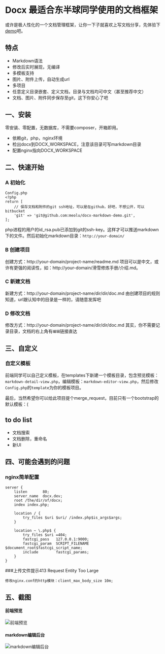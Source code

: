 # Docx 最适合东半球同学使用的文档框架

或许是极人性化的一个文档管理框架，让你一下子就喜欢上写文档分享，先体验下[demo](http://walden.huamanshu.com/)吧。

## 特点

* Markdown语法
* 修改后实时展现，无编译
* 多模板支持
* 图片、附件上传，自动生成url
* 多项目
* 任意定义目录嵌套、定义文档，目录与文档均可中文（甚至推荐中文）
* 文档、图片、附件同步保存至git，这下你安心了吧

## 一、安装

零安装、零配置，无数据库，不需要composer，开箱即用。

* 依赖git，php，nginx环境
* 检出docx到DOCX_WORKSPACE，注意该目录可写markdown目录
* 配置nginx指向DOCX_WORKSPACE

## 二、快速开始

### A 初始化
```
Config.php
<?php
return [
    // 保存文档和附件的git ssh地址，可以是在github，好吧，不想公开，可以bitbucket
    'git' => 'git@github.com:meolu/docx-markdown-demo.git',
];
```
php进程的用户的id_rsa.pub已添加到git的ssh-key。这样才可以推送markdown下的文件。然后初始化markdown目录：`http://your-domain/`

### B 创建项目

创建方式：http://your-domain/project-name/readme.md
项目可以是中文，或许有更强的阅读性，如：http://your-domain/滑雪修炼手册/介绍.md。

### C 新建文档

新建方式：http://your-domain/project-name/dir/dir/doc.md
由创建项目的规则知道，url跟认知中的目录是一样的，请随意发挥吧

### D 修改文档

修改方式：http://your-domain/project-name/dir/dir/doc.md
其实，你不需要记录目录，文档的右上角有`编辑`链接直达

## 三、自定义

### 自定义模板

前端同学可以自己定义模板，在templates下新建一个模板目录，包含预览模板：`markdown-detail-view.php`，编辑模板：`markdown-editor-view.php`，然后修改`Config.php`的`template`为你的模板项目。

最后，当然希望你可以给此项目提个merge_request，目前只有一个bootstrap的默认模板：(


## to do list

* 文档搜索
* 文档删除，重命名
* 新UI

## 四、可能会遇到的问题


### nginx简单配置

```
server {
    listen       80;
    server_name  docx.dev;
    root /the/dir/of/docx;
    index index.php;

    location / {
        try_files $uri $uri/ /index.php$is_args$args;
    }

    location ~ \.php$ {
        try_files $uri =404;
        fastcgi_pass   127.0.0.1:9000;
        fastcgi_param  SCRIPT_FILENAME  $document_root$fastcgi_script_name;
        include        fastcgi_params;
    }
}
```

###上传文件提示413 Request Entity Too Large

```
修改nginx.conf的http模块：client_max_body_size 10m;
```

## 五、截图

#### 前端预览
![前端预览](https://raw.github.com/meolu/docx/master/static/screenshots/preview.png)

#### markdown编辑后台
![markdown编辑后台](https://raw.github.com/meolu/docx/master/static/screenshots/editor.png)



